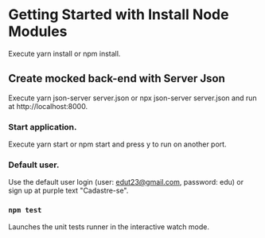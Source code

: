 # Getting Started with Install Node Modules

Execute yarn install or npm install.

## Create mocked back-end with Server Json

Execute yarn json-server server.json or npx json-server server.json and run at http://localhost:8000.

### Start application.

Execute yarn start or npm start and press y to run on another port.

### Default user.

Use the default user login (user: edut23@gmail.com, password: edu) or sign up at purple text "Cadastre-se".

### `npm test`

Launches the unit tests runner in the interactive watch mode.
